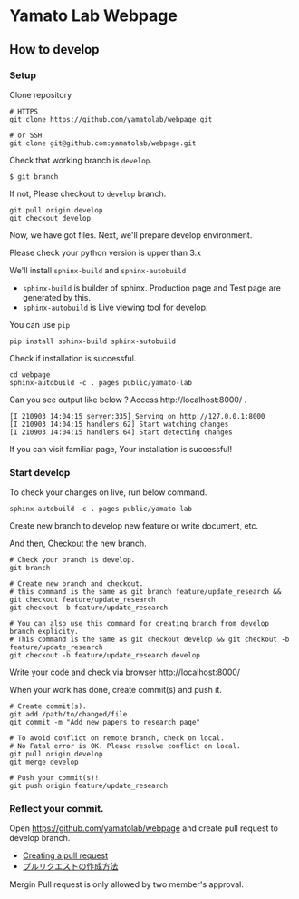 # Yamato Lab Webpage

## How to develop

### Setup

Clone repository

```shell
# HTTPS
git clone https://github.com/yamatolab/webpage.git

# or SSH
git clone git@github.com:yamatolab/webpage.git
```

Check that working branch is `develop`. 

```shell
$ git branch
```

If not, Please checkout to `develop` branch.

```shell
git pull origin develop
git checkout develop
```

Now, we have got files. Next, we'll prepare develop environment.

Please check your python version is upper than 3.x

We'll install `sphinx-build` and `sphinx-autobuild`

- `sphinx-build` is builder of sphinx. Production page and Test page are generated by this.
- `sphinx-autobuild` is Live viewing tool for develop.

You can use `pip`

```shell
pip install sphinx-build sphinx-autobuild
```

Check if installation is successful.

```shell
cd webpage
sphinx-autobuild -c . pages public/yamato-lab
```

Can you see output like below ? Access http://localhost:8000/ .

```shell
[I 210903 14:04:15 server:335] Serving on http://127.0.0.1:8000
[I 210903 14:04:15 handlers:62] Start watching changes
[I 210903 14:04:15 handlers:64] Start detecting changes
```

If you can visit familiar page, Your installation is successful!

### Start develop

To check your changes on live, run below command.

```shell
sphinx-autobuild -c . pages public/yamato-lab
```

Create new branch to develop new feature or write document, etc.

And then, Checkout the new branch.

```shell
# Check your branch is develop.
git branch

# Create new branch and checkout.
# this command is the same as git branch feature/update_research && git checkout feature/update_research
git checkout -b feature/update_research

# You can also use this command for creating branch from develop branch explicity.
# This command is the same as git checkout develop && git checkout -b feature/update_research
git checkout -b feature/update_research develop
```

Write your code and check via browser http://localhost:8000/

When your work has done, create commit(s) and push it.

```shell
# Create commit(s).
git add /path/to/changed/file
git commit -m "Add new papers to research page"

# To avoid conflict on remote branch, check on local.
# No Fatal error is OK. Please resolve conflict on local.
git pull origin develop
git merge develop

# Push your commit(s)!
git push origin feature/update_research
```

### Reflect your commit.

Open https://github.com/yamatolab/webpage and create pull request to develop branch.

- [Creating a pull request](https://docs.github.com/en/github/collaborating-with-pull-requests/proposing-changes-to-your-work-with-pull-requests/creating-a-pull-request)
- [プルリクエストの作成方法](https://docs.github.com/ja/github/collaborating-with-pull-requests/proposing-changes-to-your-work-with-pull-requests/creating-a-pull-request)

Mergin Pull request is only allowed by two member's approval.
